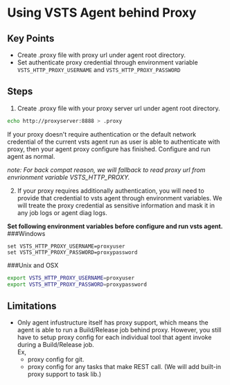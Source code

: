 # Using VSTS Agent behind Proxy

## Key Points
  - Create .proxy file with proxy url under agent root directory.  
  - Set authenticate proxy credential through environment variable   
    `VSTS_HTTP_PROXY_USERNAME` and `VSTS_HTTP_PROXY_PASSWORD`  

## Steps
  1. Create .proxy file with your proxy server url under agent root directory.  
  
  ```bash
  echo http://proxyserver:8888 > .proxy
  ```  
  
  If your proxy doesn't require authentication or the default network credential of the current vsts agent run as user is able to authenticate with proxy, then your agent proxy configure has finished. Configure and run agent as normal.  
  
  *note: For back compat reason, we will fallback to read proxy url from envrionment variable VSTS_HTTP_PROXY.*
  
  2. If your proxy requires additionally authentication, you will need to provide that credential to vsts agent through environment variables. We will treate the proxy credential as sensitive information and mask it in any job logs or agent diag logs.  
  
  **Set following environment variables before configure and run vsts agent.**  
  ###Windows  
  ```batch
  set VSTS_HTTP_PROXY_USERNAME=proxyuser
  set VSTS_HTTP_PROXY_PASSWORD=proxypassword
  ```  
   
  ###Unix and OSX  
  ```bash
  export VSTS_HTTP_PROXY_USERNAME=proxyuser
  export VSTS_HTTP_PROXY_PASSWORD=proxypassword
  ```  
  
## Limitations  
  - Only agent infustructure itself has proxy support, which means the agent is able to run a Build/Release job behind proxy. However, you still have to setup proxy config for each individual tool that agent invoke during a Build/Release job.  
    Ex, 
      - proxy config for git.
      - proxy config for any tasks that make REST call. (We will add built-in proxy support to task lib.)
  
  
  
